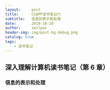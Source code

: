 ```yaml
---
layout:     post
title:      CSAPP读书笔记六
subtitle:   信息的表示和处理
date:       2019-10-20
author:     zwilpan
header-img: img/post-bg-debug.png
catalog: true
tags:
    - 读书笔记
---
```


## 深入理解计算机读书笔记（第 6 章）



### 信息的表示和处理

